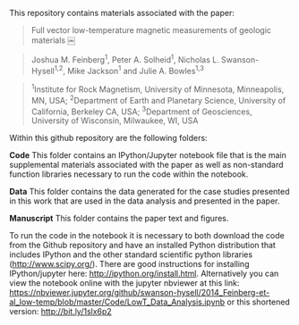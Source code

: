 This repository contains materials associated with the paper:

> Full vector low-temperature magnetic measurements of geologic materials ￼

> Joshua M. Feinberg<sup>1</sup>, Peter A. Solheid<sup>1</sup>, Nicholas L. Swanson-Hysell<sup>1,2</sup>, Mike Jackson<sup>1</sup> and Julie A. Bowles<sup>1,3</sup>

> <sup>1</sup>Institute for Rock Magnetism, University of Minnesota, Minneapolis, MN, USA; <sup>2</sup>Department of Earth and Planetary Science, University of California, Berkeley CA, USA; <sup>3</sup>Department of Geosciences, University of Wisconsin, Milwaukee, WI, USA

Within this github repository are the following folders:

**Code** This folder contains an IPython/Jupyter notebook file that is the main supplemental materials associated with the paper as well as non-standard function libraries necessary to run the code within the notebook.

**Data** This folder contains the data generated for the case studies presented in this work that are used in the data analysis and presented in the paper.

**Manuscript** This folder contains the paper text and figures.

To run the code in the notebook it is necessary to both download the code from the Github repository and have an installed Python distribution that includes IPython and the other standard scientific python libraries (http://www.scipy.org/). There are good instructions for installing IPython/jupyter here: http://ipython.org/install.html. Alternatively you can view the notebook online with the jupyter nbviewer at this link: https://nbviewer.jupyter.org/github/swanson-hysell/2014_Feinberg-et-al_low-temp/blob/master/Code/LowT_Data_Analysis.ipynb or this shortened version: http://bit.ly/1slx6p2
